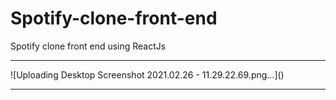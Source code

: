 # Spotify-clone-front-end
 Spotify clone front end using ReactJs
<hr>
![Uploading Desktop Screenshot 2021.02.26 - 11.29.22.69.png…]()
<hr>
